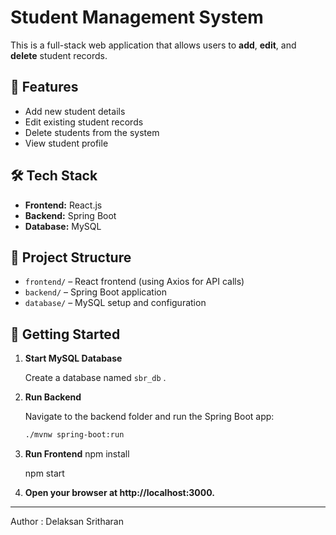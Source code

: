 # Student Management System

This is a full-stack web application that allows users to **add**, **edit**, and **delete** student records.

## 🔧 Features

- Add new student details
- Edit existing student records
- Delete students from the system
- View student profile

## 🛠️ Tech Stack

- **Frontend:** React.js
- **Backend:** Spring Boot
- **Database:** MySQL

## 📂 Project Structure

- `frontend/` – React frontend (using Axios for API calls)
- `backend/` – Spring Boot application
- `database/` – MySQL setup and configuration

## 🚀 Getting Started

1. **Start MySQL Database**

   Create a database named `sbr_db` .

2. **Run Backend**

   Navigate to the backend folder and run the Spring Boot app:
   ```bash
   ./mvnw spring-boot:run
   
3. **Run Frontend**
   npm install
   
   npm start

5. **Open your browser at http://localhost:3000.**


---

Author : Delaksan Sritharan

